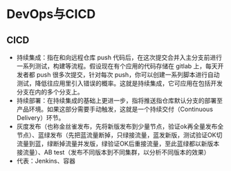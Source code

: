# DevOps与CICD

## CICD
* 持续集成：指在和向远程仓库 push 代码后，在这次提交合并入主分支前进行一系列测试，构建等流程。假设现在有个应用的代码存储在 gitlab 上，每天开发者都 push 很多次提交，针对每次 push，你可以创建一系列脚本进行自动测试，降低往应用里引入错误的概率。这就是持续集成，它可应用在包括开发分支在内的多个分支上。
* 持续部署：在持续集成的基础上更进一步，指将推送指仓库默认分支的部署至产品环境。如果这部分需要手动触发，这就是一个持续交付（Continuous Delivery）环节。
* 灰度发布（也称金丝雀发布，先将新版发布到少量节点，验证ok再全量发布全节点）、蓝绿发布（先把蓝流量断掉，只绿接流量，蓝发新版，测试验证OK切流量到蓝，绿断掉流量并发版，绿验证OK后重接流量，至此蓝绿都以新版本接流量）、AB test（发布不同版本到不同集群，以分析不同版本的效果）
* 代表：Jenkins、容器

